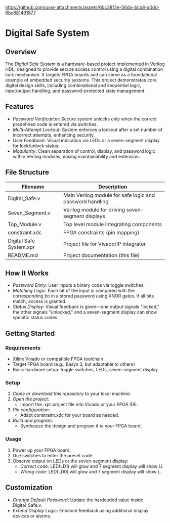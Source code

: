 

https://github.com/user-attachments/assets/6bc38f2e-56da-4cb8-a0dd-6bc881491877

# Digital Safe System

## Overview

The *Digital Safe System* is a hardware-based project implemented in Verilog HDL, designed to provide secure access control using a digital combination lock mechanism. It targets FPGA boards and can serve as a foundational example of embedded security systems. This project demonstrates core digital design skills, including combinational and sequential logic, input/output handling, and password-protected state management.

## Features

- *Password Verification*: Secure system unlocks only when the correct predefined code is entered via switches.
- *Multi-Attempt Lockout*: System enforces a lockout after a set number of incorrect attempts, enhancing security.
- *User Feedback*: Visual indication via LEDs or a seven-segment display for lock/unlock status.
- *Modularity*: Clean separation of control, display, and password logic within Verilog modules, easing maintainability and extension.

## File Structure

| Filename                     | Description                                               |
|------------------------------|-----------------------------------------------------------|
| Digital_Safe.v             | Main Verilog module for safe logic and password handling  |
| Seven_Segment.v            | Verilog module for driving seven-segment displays         |
| Top_Module.v               | Top level module integrating components                   |
| constraint.xdc             | FPGA constraints (pin mapping)                            |
| Digital Safe System.xpr    | Project file for Vivado/IP Integrator                     |
| README.md                  | Project documentation (this file)                         |

## How It Works

- *Password Entry*: User inputs a binary code via toggle switches.
- *Matching Logic*: Each bit of the input is compared with the corresponding bit in a stored password using XNOR gates. If all bits match, access is granted.
- *Status Display*: Visual feedback is given—one output signals "locked," the other signals "unlocked," and a seven-segment display can show specific status codes.

## Getting Started

### Requirements

- Xilinx Vivado or compatible FPGA toolchain
- Target FPGA board (e.g., Basys 3, but adaptable to others)
- Basic hardware setup: toggle switches, LEDs, seven-segment display

### Setup

1. *Clone or download this repository* to your local machine.
2. *Open the project*:
   - Import the .xpr project file into Vivado or your FPGA IDE.
3. *Pin configuration*:
   - Adapt constraint.xdc for your board as needed.
4. *Build and program*:
   - Synthesize the design and program it to your FPGA board.

### Usage

1. Power up your FPGA board.
2. Use switches to enter the preset code.
3. Observe output on LEDs or the seven-segment display:
   - *Correct code*: LED(LD1) will glow and 7 segment display will show U.
   - *Wrong code*: LED(LD0) will glow and 7 segment display will show L.

## Customization

- *Change Default Password*: Update the hardcoded value inside Digital_Safe.v.
- *Extend Display Logic*: Enhance feedback using additional display devices or alarms.
